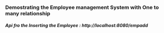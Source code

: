 <h3>Demostrating the Employee management System with One to many relationship</h3>
<h5>Api fro the Inserting the Employee : http://localhost:8080/empadd</h5>
